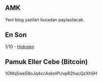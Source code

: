 ## AMK

Yeni blog yazilari buradan paylasilacak.

## En Son

1/10 - [Hidrojen](/2018/10/hidrojen.md)

## Pamuk Eller Cebe (Bitcoin)

1GMq5we58oJq4ccAskmPUvpR2hacQzXhSH


